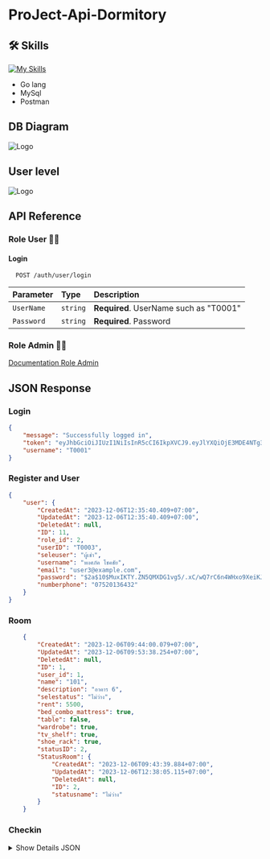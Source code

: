 # ProJect-Api-Dormitory

## 🛠 Skills
[![My Skills](https://skillicons.dev/icons?i=go,mysql,postman)](https://skillicons.dev)
- Go lang
- MySql
- Postman

##  DB Diagram  
  ![Logo](https://github.com/Teerapoom/ProJect-Api-Dormitory/blob/main/IMG/Api_Dromitory002%20(1).png)

## User level  
  ![Logo](https://github.com/Teerapoom/ProJect-Api-Dormitory/blob/main/IMG/User.drawio.png)

## API Reference

### Role User 🙋‍♂️

#### Login 

```http
  POST /auth/user/login
```
| Parameter | Type     | Description                |
| :-------- | :------- | :------------------------- |
| `UserName` | `string` | **Required**. UserName such as "T0001" |
| `Password` | `string` | **Required**. Password |

### Role Admin 👩‍💻

[Documentation Role Admin](https://docs.google.com/document/d/1iVSmTnf7N_W1tlCR89I_UlMG7tMIZSfzgtpL8nS0Ml0/edit?usp=sharing)


## JSON Response

### Login

```json
{
    "message": "Successfully logged in",
    "token": "eyJhbGciOiJIUzI1NiIsInR5cCI6IkpXVCJ9.eyJlYXQiOjE3MDE4NTg3NTIsImlhdCI6MTcwMTg0MDc1MiwiaWQiOjMsInJvbGUiOjJ9.BkOlJbJZUcJJDTG_iS9LWbMp7Z7khcvEYQ-WVt1afnc",
    "username": "T0001"
}
```
### Register and User

```json
{
    "user": {
        "CreatedAt": "2023-12-06T12:35:40.409+07:00",
        "UpdatedAt": "2023-12-06T12:35:40.409+07:00",
        "DeletedAt": null,
        "ID": 11,
        "role_id": 2,
        "userID": "T0003",
        "seleuser": "ผู้เช่า",
        "username": "พงศภัค โชคชัย",
        "email": "user3@example.com",
        "password": "$2a$10$MuxIKTY.ZN5QMXDG1vg5/.xC/wQ7rC6n4WHxo9XeiKJu88QdgbSZO",
        "numberphone": "07520136432"
    }
}
```
### Room

```json
    {
        "CreatedAt": "2023-12-06T09:44:00.079+07:00",
        "UpdatedAt": "2023-12-06T09:53:38.254+07:00",
        "DeletedAt": null,
        "ID": 1,
        "user_id": 1,
        "name": "101",
        "description": "อาคาร 6",
        "selestatus": "ไม่ว่าง",
        "rent": 5500,
        "bed_combo_mattress": true,
        "table": false,
        "wardrobe": true,
        "tv_shelf": true,
        "shoe_rack": true,
        "statusID": 2,
        "StatusRoom": {
            "CreatedAt": "2023-12-06T09:43:39.884+07:00",
            "UpdatedAt": "2023-12-06T12:38:05.115+07:00",
            "DeletedAt": null,
            "ID": 2,
            "statusname": "ไม่ว่าง"
        }
    }
```

### Checkin

<details>
<summary> Show Details JSON </summary>

```json
       {
        "CreatedAt": "2023-12-06T09:44:13.265+07:00",
        "UpdatedAt": "2023-12-06T09:44:13.265+07:00",
        "DeletedAt": null,
        "ID": 1,
        "user_id": 1,
        "room_id": 1,
        "room_name": "101",
        "user_name_checkin": "T0001",
        "user_name_checkinid": 3,
        "deposit": 5000,
        "rentrate": 1000,
        "contractdate": "2023-11-21T07:00:00+07:00",
        "fullname": "จิรายุ แสงกระจ่าง",
        "dirth_date": "1990-01-01T07:00:00+07:00",
        "issued_by": "Government",
        "card_number": "5820821950430",
        "issued_date": "2020-01-01T07:00:00+07:00",
        "card_copyimg": "path/to/image.jpg",
        "phone1": "0801234567",
        "addr1": "123 Street, City",
        "place1": "Office",
        "renter2": "นวิยา โพธิ์สำราญ",
        "birth_date2": "2023-11-21T07:00:00+07:00",
        "issued_by2": "ภูวนัย ประเสริญวงศ์",
        "card_number2": "1461010111200",
        "issued_date2": "2020-01-01T07:10:00+07:00",
        "card_copyimg2": "path/to/image2.jpg",
        "phone2": "0898464642",
        "addr2": "48/1 หมู่4 ถ.บางกรวย-ไทรนอ้ยอ.บางบวัทองจ.นนทบุรี 11110",
        "place2": "อาคาร1",
        "User": {
            "CreatedAt": "2023-12-06T09:43:50.482+07:00",
            "UpdatedAt": "2023-12-06T09:43:50.482+07:00",
            "DeletedAt": null,
            "ID": 3,
            "role_id": 2,
            "userID": "T0001",
            "seleuser": "ผู้เช่า",
            "username": "ธีรภูมิ คูศิริวานิชกร",
            "email": "user1@example.com",
            "password": "$2a$10$j3LGnsIrArQSZIxsJzJLbeEIMBzH1SBkMXAig79P8cEDZYn9GK85W",
            "numberphone": "07520136432"
        },
        "Room": {
            "CreatedAt": "2023-12-06T09:44:00.079+07:00",
            "UpdatedAt": "2023-12-06T12:40:53.161+07:00",
            "DeletedAt": null,
            "ID": 1,
            "user_id": 1,
            "name": "101",
            "description": "อาคาร 6",
            "selestatus": "ไม่ว่าง",
            "rent": 5500,
            "bed_combo_mattress": true,
            "table": false,
            "wardrobe": true,
            "tv_shelf": true,
            "shoe_rack": true,
            "statusID": 2,
            "StatusRoom": {
                "CreatedAt": "2023-12-06T09:43:39.884+07:00",
                "UpdatedAt": "2023-12-06T12:38:05.115+07:00",
                "DeletedAt": null,
                "ID": 2,
                "statusname": "ไม่ว่าง"
            }
        }
    }
```
</details>

